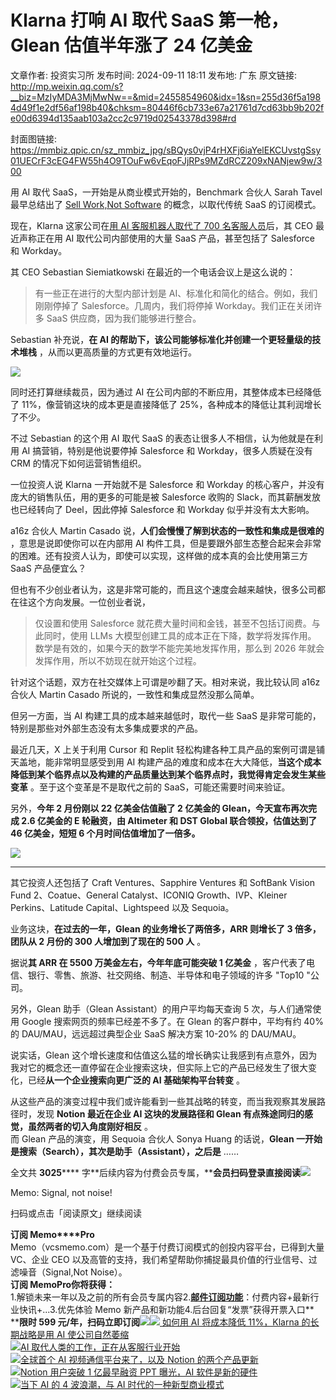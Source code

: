# Klarna 打响 AI 取代 SaaS 第一枪，Glean 估值半年涨了 24 亿美金

文章作者: 投资实习所
发布时间: 2024-09-11 18:11
发布地: 广东
原文链接: http://mp.weixin.qq.com/s?__biz=MzIyMDA3MjMwNw==&mid=2455854960&idx=1&sn=255d36f5a1984d49f1e2df56af198b40&chksm=80446f6cb733e67a21761d7cd63bb9b202fe00d6394d135aab103a2cc2c9719d02543378d398#rd

封面图链接: https://mmbiz.qpic.cn/sz_mmbiz_jpg/sBQys0vjP4rHXFj6iaYelEKCUvstgSsy01UECrF3cEG4FW55h4O9TOuFw6vEqoFJjRPs9MZdRCZ209xNANjew9w/300

用 AI 取代 SaaS，一开始是从商业模式开始的，Benchmark 合伙人 Sarah Tavel 最早总结出了 [Sell Work,Not
Software](http://mp.weixin.qq.com/s?__biz=MzIyMDA3MjMwNw==&mid=2455851826&idx=1&sn=7c15434cb3583316520cb391201e7427&chksm=8044632eb733ea3873ae92c6ecef695762e024f6c58ecc60d7da1d28c44d30dc38db00202c59&scene=21#wechat_redirect)
的概念，以取代传统 SaaS 的订阅模式。

现在，Klarna 这家公司在[用 AI 客服机器人取代了 700
名客服人员](http://mp.weixin.qq.com/s?__biz=MzIyMDA3MjMwNw==&mid=2455853161&idx=1&sn=ac93dca7d683fdb2d58d43496a4b2a03&chksm=80446875b733e163af186a8781ea90cf030edaaf1a7998d2553f10b2bdb557850e19e51b5009&scene=21#wechat_redirect)后，其
CEO 最近声称正在用 AI 取代公司内部使用的大量 SaaS 产品，甚至包括了 Salesforce 和 Workday。

其 CEO Sebastian Siemiatkowski 在最近的一个电话会议上是这么说的：

> 有一些正在进行的大型内部计划是 AI、标准化和简化的结合。例如，我们刚刚停掉了 Salesforce。几周内，我们将停掉
> Workday。我们正在关闭许多 SaaS 供应商，因为我们能够进行整合。

Sebastian 补充说，**在 AI 的帮助下，该公司能够标准化并创建一个更轻量级的技术堆栈** ，从而以更高质量的方式更有效地运行。

![](https://mmbiz.qpic.cn/sz_mmbiz_png/sBQys0vjP4rHXFj6iaYelEKCUvstgSsy0ic2Cibia6skGNLLshtSBoV5OoicphhuULqtXdejicfRhlUVMAXuZJDiahyLA/640?wx_fmt=png&from=appmsg)

同时还打算继续裁员，因为通过 AI 在公司内部的不断应用，其整体成本已经降低了 11%，像营销这块的成本更是直接降低了
25%，各种成本的降低让其利润增长了不少。

不过 Sebastian 的这个用 AI 取代 SaaS 的表态让很多人不相信，认为他就是在利用 AI 搞营销，特别是他说要停掉 Salesforce 和
Workday，很多人质疑在没有 CRM 的情况下如何运营销售组织。

一位投资人说 Klarna 一开始就不是 Salesforce 和 Workday 的核心客户，并没有庞大的销售队伍，用的更多的可能是被
Salesforce 收购的 Slack，而其薪酬发放也已经转向了 Deel，因此停掉 Salesforce 和 Workday 似乎并没有太大影响。

a16z 合伙人 Martin Casado 说，**人们会慢慢了解到状态的一致性和集成是很难的** ，意思是说即使你可以在内部用 AI
构件工具，但是要跟外部生态整合起来会非常的困难。还有投资人认为，即使可以实现，这样做的成本真的会比使用第三方 SaaS 产品便宜么？

但也有不少创业者认为，这是非常可能的，而且这个速度会越来越快，很多公司都在往这个方向发展。一位创业者说，

> 仅设置和使用 Salesforce 就花费大量时间和金钱，甚至不包括订阅费。与此同时，使用 LLMs 大模型创建工具的成本正在下降，数学将发挥作用。  
> 数学是有效的，如果今天的数学不能完美地发挥作用，那么到 2026 年就会发挥作用，所以不妨现在就开始这个过程。

针对这个话题，双方在社交媒体上可谓是吵翻了天。相对来说，我比较认同 a16z 合伙人 Martin Casado 所说的，一致性和集成显然没那么简单。

但另一方面，当 AI 构建工具的成本越来越低时，取代一些 SaaS 是非常可能的，特别是那些对外部生态没有太多集成要求的产品。

最近几天，X 上关于利用 Cursor 和 Replit 轻松构建各种工具产品的案例可谓是铺天盖地，能非常明显感受到用 AI
构建产品的难度和成本在大大降低，**当这个成本降低到某个临界点以及构建的产品质量达到某个临界点时，我觉得肯定会发生某些变革**
。至于这个变革是不是取代之前的 SaaS，可能还需要时间来验证。

另外，**今年 2 月份刚以 22 亿美金估值融了 2 亿美金的 Glean，今天宣布再次完成 2.6 亿美金的 E 轮融资，由 Altimeter 和
DST Global 联合领投，估值达到了 46 亿美金，短短 6 个月时间估值增加了一倍多。**

![](https://mmbiz.qpic.cn/sz_mmbiz_png/sBQys0vjP4rHXFj6iaYelEKCUvstgSsy0M4IyOiayEY4IibVUkzzMYOTv8mAU0sv2iaRtVvtkwic2wt83CnGJezbjqQ/640?wx_fmt=png&from=appmsg)

****

其它投资人还包括了 Craft Ventures、Sapphire Ventures 和 SoftBank Vision Fund
2、Coatue、General Catalyst、ICONIQ Growth、IVP、Kleiner Perkins、Latitude
Capital、Lightspeed 以及 Sequoia。

业务这块，**在过去的一年，Glean 的业务增长了两倍多，ARR 则增长了 3 倍多，团队从 2 月份的 300 人增加到了现在的 500 人** 。

据说**其 ARR 在 5500 万美金左右，今年年底可能突破 1 亿美金** ，客户代表了电信、银行、零售、旅游、社交网络、制造、半导体和电子领域的许多
"Top10 "公司。

另外，Glean 助手（Glean Assistant）的用户平均每天查询 5 次，与人们通常使用 Google 搜索网页的频率已经差不多了。在 Glean
的客户群中，平均有约 40% 的 DAU/MAU，远远超过典型企业 SaaS 解决方案 10-20% 的 DAU/MAU。

说实话，Glean
这个增长速度和估值这么猛的增长确实让我感到有点意外，因为我对它的概念还一直停留在企业搜索这块，但实际上它的产品已经发生了很大变化，已经**从一个企业搜索向更广泛的
AI 基础架构平台转变** 。

从这些产品的演变过程中我们或许能看到一些其战略的转变，而当我观察其发展路径时，发现 **Notion 最近在企业 AI 这块的发展路径和 Glean
有点殊途同归的感觉，虽然两者的切入角度刚好相反** 。  
而 Glean 产品的演变，用 Sequoia 合伙人 Sonya Huang 的话说，**Glean
一开始是搜索（Search），其次是助手（Assistant），之后是** ……  

全文共 **3025******
字**后续内容为付费会员专属，****会员扫码登录直接阅读**![](https://mmbiz.qpic.cn/sz_mmbiz_png/sBQys0vjP4rHXFj6iaYelEKCUvstgSsy0ia6NcviaOwONwfuTp972pHO9FzmUOXDNW8libFK9Pn2GdgjIiap8cqnfew/640?wx_fmt=png&from=appmsg)  

Memo: Signal, not noise!

扫码或点击「阅读原文」继续阅读

**订阅 Memo****Pro**  
Memo（vcsmemo.com）是一个基于付费订阅模式的创投内容平台，已得到大量 VC、企业 CEO
以及高管的支持，我们希望帮助你捕捉最具价值的行业信号、过滤噪音（Signal,Not Noise）。  
**订阅 Memo****Pro****你将获得：**  
1.解锁未来一年以及之前的所有会员专属内容2.[**邮件订阅功能**](http://mp.weixin.qq.com/s?__biz=MzIyMDA3MjMwNw==&mid=2455853781&idx=1&sn=b6f8e3ddc87e9531f3f8c3e9cd98bd9f&chksm=80446ac9b733e3df93b89c17e905182bda7f4d132f3ac468961dfd70badeb92b9fcdf9f7083b&scene=21#wechat_redirect)：付费内容+最新行业快讯+...3.优先体验
Memo 新产品和新功能4.后台回复“发票”获得开票入口**  
****限时 599
元/年，扫码立即订阅**![](https://mmbiz.qpic.cn/mmbiz_png/mrJibAziaMQhQGoNHniac6wGOyRe172dlS0HCYicyjiaCTtly2pULIz6YPNsXeRjoQFSuDYezsia4ibhbAc1X3GKtVRyw/640?wx_fmt=png&wxfrom=5&wx_lazy=1&wx_co=1)[![](https://mmbiz.qpic.cn/sz_mmbiz_jpg/sBQys0vjP4rtGYMiacjDvEgg2U7NtrnBEDkyRmJ7QmGetc8ibl3rIhibV8xwcWXNyh2DJu1bb30y3kPFzkBvTRd8w/640?wx_fmt=jpeg)
如何用 AI 将成本降低 11%，Klarna 的长期战略是用 AI
使公司自然萎缩](https://mp.weixin.qq.com/s?__biz=MzIyMDA3MjMwNw==&mid=2455854033&idx=1&sn=be83a551f615d35b8845bceebc3435e9&chksm=80446bcdb733e2db2d3f0b781a3ed0759a84cacfe335d190348d227e8f08691b812bcd1b236b&scene=21#wechat_redirect)  
[![](https://mmbiz.qpic.cn/sz_mmbiz_jpg/sBQys0vjP4qWhkJZfZKAwqP2ZQYiaFbiaVz5A8aroysoJg64ibSrUBZiafykwDdQQhlUZzXZudz2hU2sibVBuT0NvMg/640?wx_fmt=jpeg)AI
取代人类的工作，正在从客服行业开始](https://mp.weixin.qq.com/s?__biz=MzIyMDA3MjMwNw==&mid=2455853161&idx=1&sn=ac93dca7d683fdb2d58d43496a4b2a03&chksm=80446875b733e163af186a8781ea90cf030edaaf1a7998d2553f10b2bdb557850e19e51b5009&scene=21#wechat_redirect)  
[![](https://mmbiz.qpic.cn/sz_mmbiz_jpg/sBQys0vjP4pyCBCsOibTtYSNXJHTXAhI6juI1CVFW1dSwIPibaAXfibGmDekGO1YVneGHQaoKmficqMficlHiaQibqv7w/640?wx_fmt=jpeg)全球首个
AI 视频通信平台来了，以及 Notion
的两个产品更新](https://mp.weixin.qq.com/s?__biz=MzIyMDA3MjMwNw==&mid=2455854265&idx=1&sn=71643dffcd44f150c0968138622c3167&chksm=80446ca5b733e5b3b6f54b38c7ee7ad0c947dbf8fdb4cd7e9f5de5a0932d76c9f42ed00a7e0e&scene=21#wechat_redirect)  
[![](https://mmbiz.qpic.cn/sz_mmbiz_jpg/sBQys0vjP4qB1ibRnJAlLERgBicohVlD1wjHM1IicCSkvGWCMHmBK8FzX2iccG4ZhQw6SBRspmsicphHPwUqiaEB6dRQ/640?wx_fmt=jpeg)Notion
用户突破 1 亿最早融资 PPT 曝光，AI
软件是新的硬件](https://mp.weixin.qq.com/s?__biz=MzIyMDA3MjMwNw==&mid=2455854496&idx=1&sn=53921e44388aeeca6047cefbc1f7c8c1&chksm=80446dbcb733e4aa8156123e0e8a54705f77318574911884d003331f80409bca57b785c4f406&scene=21#wechat_redirect)  
[![](https://mmbiz.qpic.cn/sz_mmbiz_jpg/sBQys0vjP4rWueSviambbSLWlmJNibceoVrSJkZaDkqUC4o7ZAlzBeNEpWQusxicH7Ka9GUVp2ENyMUsibibgppyNbA/640?wx_fmt=jpeg)当下
AI 的 4 波浪潮，与 AI
时代的一种新型商业模式](https://mp.weixin.qq.com/s?__biz=MzIyMDA3MjMwNw==&mid=2455851826&idx=1&sn=7c15434cb3583316520cb391201e7427&chksm=8044632eb733ea3873ae92c6ecef695762e024f6c58ecc60d7da1d28c44d30dc38db00202c59&scene=21#wechat_redirect)

  

